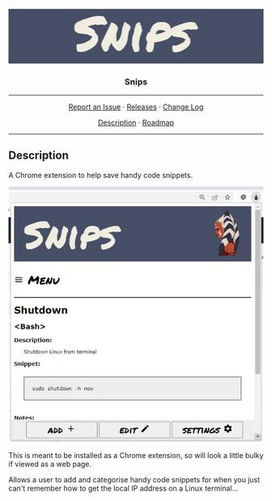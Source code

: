 <p align="center">
    <img src="res/SnipsLogo.png" alt="Castle Quilldore">
</p>
<h3 align="center">Snips</h3>
<hr>
<p align="center">
  <a href="../../issues">Report an Issue</a>
  ·
  <a href="../../releases">Releases</a>
  ·
  <a href="/CHANGELOG.md">Change Log</a>
</p>
<p align="center">
  <a href="#Description">Description</a>
  ·
  <a href="#Roadmap">Roadmap</a>
</p>
<hr>

## Description
A Chrome extension to help save handy code snippets. 

<p align="center">
    <img src="res/Snips.png" alt="Castle Quilldore">
</p> 

This is meant to be installed as a Chrome extension, so will look a little bulky if viewed as a web page.  

Allows a user to add and categorise handy code snippets for when you just can't remember how to get the local IP address on a Linux terminal...
